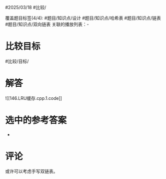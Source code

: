 #2025/03/18 #比较/

覆盖题目标签(4/4):  #题目/知识点/设计 #题目/知识点/哈希表 #题目/知识点/链表 #题目/知识点/双向链表
关联的播放列表：-

# 比较目标

#比较/目标/

# 解答

![[146.LRU缓存.cpp.1.code]]

# 选中的参考答案

-

# 评论

或许可以考虑手写双链表。